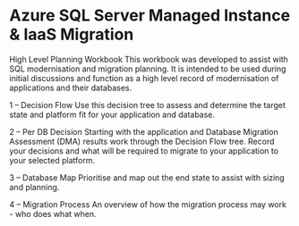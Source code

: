 # Azure SQL Server Managed Instance & IaaS Migration
High Level Planning Workbook
This workbook was developed to assist with SQL modernisation and migration planning. It is intended to be used during initial discussions and function as a high level record of modernisation of applications and their databases. 

1 – Decision Flow
Use this decision tree to assess and determine the target state and platform fit for your application and database.

2 – Per DB Decision
Starting with the application and Database Migration Assessment (DMA) results work through the Decision Flow tree.
Record your decisions and what will be required to migrate to your application to your selected platform.

3 – Database Map
Prioritise and map out the end state to assist with sizing and planning.

4 – Migration Process
An overview of how the migration process may work - who does what when.
